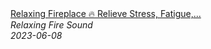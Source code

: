 <!--2024-01-14 01:04:00-->
<div class="yb">
  <a class="nodecor" href="/posts.html?relaks/relaxing_fireplace_relieve_stress_fatigue_depression_negativity_easy_sleep">
    <img class="preview" data-videoid="iJbHwh7ek5A" src="https://i.ytimg.com/vi/iJbHwh7ek5A/hqdefault.jpg" align="middle" alt="">
  </a>
  <div class="inlbl text">
    <a class="nodecor" href="/posts.html?relaks/relaxing_fireplace_relieve_stress_fatigue_depression_negativity_easy_sleep">Relaxing Fireplace 🔥 Relieve Stress, Fatigue,...</a><br>
    <i class="smaller2">Relaxing Fire Sound</i><br>
    <i class="smaller3">2023-06-08</i>
  </div>
</div>
